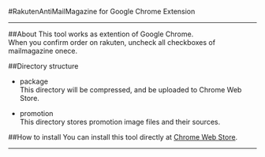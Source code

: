 #RakutenAntiMailMagazine for Google Chrome Extension

-----

##About
This tool works as extention of Google Chrome.  
When you confirm order on rakuten, uncheck all checkboxes of mailmagazine onece.


##Directory structure

* package  
This directory will be compressed, and  be uploaded  to Chrome Web Store.

* promotion  
This directory stores promotion image files and their sources.

##How to install
You can install this tool directly at [Chrome Web Store][download].  

-----

  [download]: https://chrome.google.com/webstore/detail/rakuten-anti-mail-magazin/kclbpbfpfddcglkinajbcfcldhpdkmmk?hl=ja

